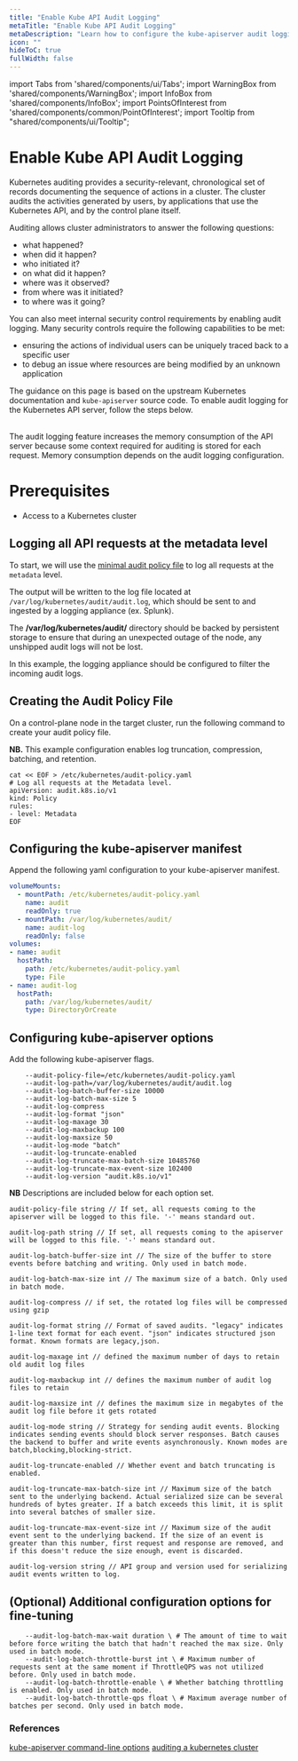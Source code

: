 ```yaml
---
title: "Enable Kube API Audit Logging"
metaTitle: "Enable Kube API Audit Logging"
metaDescription: "Learn how to configure the kube-apiserver audit logging feature for Palette."
icon: ""
hideToC: true
fullWidth: false
---
```


import Tabs from 'shared/components/ui/Tabs';
import WarningBox from 'shared/components/WarningBox';
import InfoBox from 'shared/components/InfoBox';
import PointsOfInterest from 'shared/components/common/PointOfInterest';
import Tooltip from "shared/components/ui/Tooltip";

# Enable Kube API Audit Logging

Kubernetes auditing provides a security-relevant, chronological set of records documenting the sequence of actions in a cluster. The cluster audits the activities generated by users, by applications that use the Kubernetes API, and by the control plane itself.

Auditing allows cluster administrators to answer the following questions:
  - what happened?
  - when did it happen?
  - who initiated it?
  - on what did it happen?
  - where was it observed?
  - from where was it initiated?
  - to where was it going?

You can also meet internal security control requirements by enabling audit logging. Many security controls require the following capabilities to be met:
- ensuring the actions of individual users can be uniquely traced back to a specific user
- to debug an issue where resources are being modified by an unknown application

The guidance on this page is based on the upstream Kubernetes documentation and `kube-apiserver` source code. To enable audit logging for the Kubernetes API server, follow the steps below.

<br />

<InfoBox>
The audit logging feature increases the memory consumption of the API server because some context required for auditing is stored for each request. Memory consumption depends on the audit logging configuration.
</InfoBox>

# Prerequisites

- Access to a Kubernetes cluster


## Logging all API requests at the metadata level

To start, we will use the [minimal audit policy file](#creating-the-audit-policy-file) to log all requests at the `metadata` level. 

The output will be written to the log file located at `/var/log/kubernetes/audit/audit.log`, which should be sent to and ingested by a logging appliance (ex. Splunk). 

The **/var/log/kubernetes/audit/** directory should be backed by persistent storage to ensure that during an unexpected outage of the node, any unshipped audit logs will not be lost.  

In this example, the logging appliance should be configured to filter the incoming audit logs. 

## Creating the Audit Policy File

On a control-plane node in the target cluster, run the following command to create your audit policy file. 

**NB.** This example configuration enables log truncation, compression, batching, and retention.

```shell
cat << EOF > /etc/kubernetes/audit-policy.yaml
# Log all requests at the Metadata level.
apiVersion: audit.k8s.io/v1
kind: Policy
rules:
- level: Metadata
EOF
```

## Configuring the kube-apiserver manifest

Append the following yaml configuration to your kube-apiserver manifest.

```yaml
volumeMounts:
  - mountPath: /etc/kubernetes/audit-policy.yaml
    name: audit
    readOnly: true
  - mountPath: /var/log/kubernetes/audit/
    name: audit-log
    readOnly: false
volumes:
- name: audit
  hostPath:
    path: /etc/kubernetes/audit-policy.yaml
    type: File
- name: audit-log
  hostPath:
    path: /var/log/kubernetes/audit/
    type: DirectoryOrCreate
```

## Configuring kube-apiserver options 

Add the following kube-apiserver flags.

```shell
    --audit-policy-file=/etc/kubernetes/audit-policy.yaml 
    --audit-log-path=/var/log/kubernetes/audit/audit.log
    --audit-log-batch-buffer-size 10000
    --audit-log-batch-max-size 5
    --audit-log-compress
    --audit-log-format "json" 
    --audit-log-maxage 30
    --audit-log-maxbackup 100
    --audit-log-maxsize 50
    --audit-log-mode "batch"
    --audit-log-truncate-enabled
    --audit-log-truncate-max-batch-size 10485760
    --audit-log-truncate-max-event-size 102400
    --audit-log-version "audit.k8s.io/v1"
```

**NB** Descriptions are included below for each option set.

```console
audit-policy-file string // If set, all requests coming to the apiserver will be logged to this file. '-' means standard out.

audit-log-path string // If set, all requests coming to the apiserver will be logged to this file. '-' means standard out.

audit-log-batch-buffer-size int // The size of the buffer to store events before batching and writing. Only used in batch mode.

audit-log-batch-max-size int // The maximum size of a batch. Only used in batch mode.

audit-log-compress // if set, the rotated log files will be compressed using gzip

audit-log-format string // Format of saved audits. "legacy" indicates 1-line text format for each event. "json" indicates structured json format. Known formats are legacy,json.

audit-log-maxage int // defined the maximum number of days to retain old audit log files

audit-log-maxbackup int // defines the maximum number of audit log files to retain

audit-log-maxsize int // defines the maximum size in megabytes of the audit log file before it gets rotated

audit-log-mode string // Strategy for sending audit events. Blocking indicates sending events should block server responses. Batch causes the backend to buffer and write events asynchronously. Known modes are batch,blocking,blocking-strict.

audit-log-truncate-enabled // Whether event and batch truncating is enabled.

audit-log-truncate-max-batch-size int // Maximum size of the batch sent to the underlying backend. Actual serialized size can be several hundreds of bytes greater. If a batch exceeds this limit, it is split into several batches of smaller size.

audit-log-truncate-max-event-size int // Maximum size of the audit event sent to the underlying backend. If the size of an event is greater than this number, first request and response are removed, and if this doesn't reduce the size enough, event is discarded.

audit-log-version string // API group and version used for serializing audit events written to log.

```

## (Optional) Additional configuration options for fine-tuning

```console
    --audit-log-batch-max-wait duration \ # The amount of time to wait before force writing the batch that hadn't reached the max size. Only used in batch mode.
    --audit-log-batch-throttle-burst int \ # Maximum number of requests sent at the same moment if ThrottleQPS was not utilized before. Only used in batch mode.
    --audit-log-batch-throttle-enable \ # Whether batching throttling is enabled. Only used in batch mode.
    --audit-log-batch-throttle-qps float \ # Maximum average number of batches per second. Only used in batch mode.
```

### References

[kube-apiserver command-line options](https://kubernetes.io/docs/reference/command-line-tools-reference/kube-apiserver/)
[auditing a kubernetes cluster](https://kubernetes.io/docs/tasks/debug/debug-cluster/audit/)